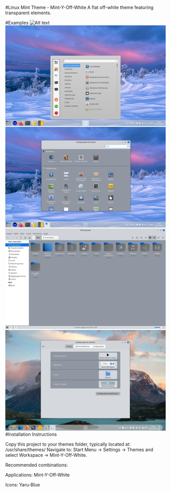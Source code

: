 #Linux Mint Theme - Mint-Y-Off-White
   A flat off-white theme featuring transparent elements.

#Examples
![Alt text](Example/Example_1.png)
![Alt text](Example/Example_2.png)
![Alt text](Example/Example_3.png)
![Alt text](Example/Example_4.png)
![Alt text](Example/Example_5.png)
#Installation Instructions

  Copy this project to your themes folder, typically located at: /usr/share/themes/
  Navigate to: Start Menu -> Settings -> Themes and select Workspace -> Mint-Y-Off-White.
  
  Recommended combinations:
  
  Applications:   Mint-Y-Off-White
  
  Icons:          Yaru-Blue
